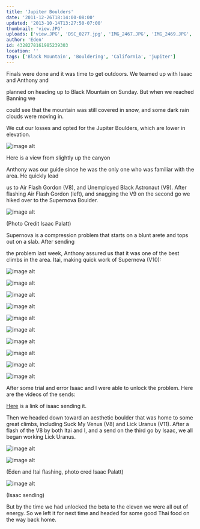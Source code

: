 ```yaml
---
title: 'Jupiter Boulders'
date: '2011-12-26T18:14:00-08:00'
updated: '2013-10-14T13:27:50-07:00'
thumbnail: 'view.JPG'
uploads: ['view.JPG', 'DSC_0277.jpg', 'IMG_2467.JPG', 'IMG_2469.JPG', 'IMG_2470.JPG', 'IMG_2471.JPG', 'IMG_2472.JPG', 'IMG_2473.JPG', 'IMG_2474.JPG', 'IMG_2475.JPG', 'IMG_2476.JPG', 'IMG_2477.JPG', 'DSC_0306-1.jpg', 'DSC_0327.jpg', 'IMG_2505.JPG']
author: 'Eden'
id: 4328278161985239303
location: ''
tags: ['Black Mountain', 'Bouldering', 'California', 'jupiter']
---
```


Finals were done and it was time to get outdoors. We teamed up with Isaac and Anthony and

planned on heading up to Black Mountain on Sunday. But when we reached Banning we

could see that the mountain was still covered in snow, and some dark rain clouds were moving in.

We cut our losses and opted for the Jupiter Boulders, which are lower in elevation.

![image alt](uploads/view.JPG)

Here is a view from slightly up the canyon

Anthony was our guide since he was the only one who was familiar with the area. He quickly lead

us to Air Flash Gordon (V8), and Unemployed Black Astronaut (V9). After flashing Air Flash Gordon (left), and snagging the V9 on the second go we hiked over to the Supernova Boulder.

![image alt](uploads/DSC_0277.jpg)

(Photo Credit Isaac Palatt)

Supernova is a compression problem that starts on a blunt arete and tops out on a slab. After sending

the problem last week, Anthony assured us that it was one of the best climbs in the area. Itai, making quick work of Supernova (V10):

![image alt](uploads/IMG_2467.JPG)

![image alt](uploads/IMG_2469.JPG)

![image alt](uploads/IMG_2470.JPG)

![image alt](uploads/IMG_2471.JPG)

![image alt](uploads/IMG_2472.JPG)

![image alt](uploads/IMG_2473.JPG)

![image alt](uploads/IMG_2474.JPG)

![image alt](uploads/IMG_2475.JPG)

![image alt](uploads/IMG_2476.JPG)

![image alt](uploads/IMG_2477.JPG)

After some trial and error Isaac and I were able to unlock the problem. Here are the videos of the sends:

[Here](http://www.youtube.com/watch?v=F0Gci-LlBFs&context=C3d2f080ADOEgsToPDskKHcLZ7d1nSRbya0p-u0VLx) is a link of isaac sending it. 

Then we headed down toward an aesthetic boulder that was home to some great climbs, including Suck My Venus (V8) and Lick Uranus (V11). After a flash of the V8 by both Itai and I, and a send on the third go by Isaac, we all began working Lick Uranus. 

![image alt](uploads/DSC_0306-1.jpg)

![image alt](uploads/DSC_0327.jpg)

(Eden and Itai flashing, photo cred Isaac Palatt)

![image alt](uploads/IMG_2505.JPG)

(Isaac sending)

But by the time we had unlocked the beta to the eleven we were all out of energy. So we left it for next time and headed for some good Thai food on the way back home. 

